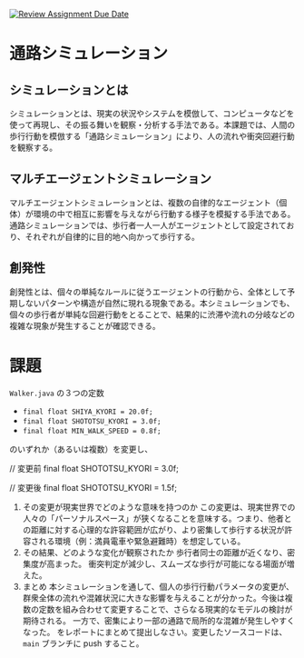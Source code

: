 [![Review Assignment Due Date](https://classroom.github.com/assets/deadline-readme-button-22041afd0340ce965d47ae6ef1cefeee28c7c493a6346c4f15d667ab976d596c.svg)](https://classroom.github.com/a/6ZehYqhm)
# 通路シミュレーション

## シミュレーションとは
シミュレーションとは、現実の状況やシステムを模倣して、コンピュータなどを使って再現し、その振る舞いを観察・分析する手法である。本課題では、人間の歩行行動を模倣する「通路シミュレーション」により、人の流れや衝突回避行動を観察する。
## マルチエージェントシミュレーション
マルチエージェントシミュレーションとは、複数の自律的なエージェント（個体）が環境の中で相互に影響を与えながら行動する様子を模擬する手法である。通路シミュレーションでは、歩行者一人一人がエージェントとして設定されており、それぞれが自律的に目的地へ向かって歩行する。
## 創発性
創発性とは、個々の単純なルールに従うエージェントの行動から、全体として予期しないパターンや構造が自然に現れる現象である。本シミュレーションでも、個々の歩行者が単純な回避行動をとることで、結果的に渋滞や流れの分岐などの複雑な現象が発生することが確認できる。
# 課題

`Walker.java` の３つの定数
- `final float SHIYA_KYORI = 20.0f;`
- `final float SHOTOTSU_KYORI = 3.0f;`
- `final float MIN_WALK_SPEED = 0.8f;`

のいずれか（あるいは複数）を変更し、

// 変更前
final float SHOTOTSU_KYORI = 3.0f;

// 変更後
final float SHOTOTSU_KYORI = 1.5f;

1. その変更が現実世界でどのような意味を持つのか
 この変更は、現実世界での人々の「パーソナルスペース」が狭くなることを意味する。つまり、他者との距離に対する心理的な許容範囲が広がり、より密集して歩行する状況が許容される環境（例：満員電車や緊急避難時）を想定している。
2. その結果、どのような変化が観察されたか
歩行者同士の距離が近くなり、密集度が高まった。
衝突判定が減少し、スムーズな歩行が可能になる場面が増えた。
3. まとめ
本シミュレーションを通して、個人の歩行行動パラメータの変更が、群衆全体の流れや混雑状況に大きな影響を与えることが分かった。今後は複数の定数を組み合わせて変更することで、さらなる現実的なモデルの検討が期待される。
一方で、密集により一部の通路で局所的な混雑が発生しやすくなった。
をレポートにまとめて提出しなさい。変更したソースコードは、`main` ブランチに push すること。
